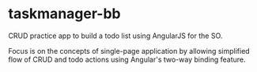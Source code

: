 taskmanager-bb
==============

CRUD practice app to build a todo list using AngularJS for the SO.

Focus is on the concepts of single-page application by allowing simplified flow of CRUD and todo actions using Angular's two-way binding feature.
